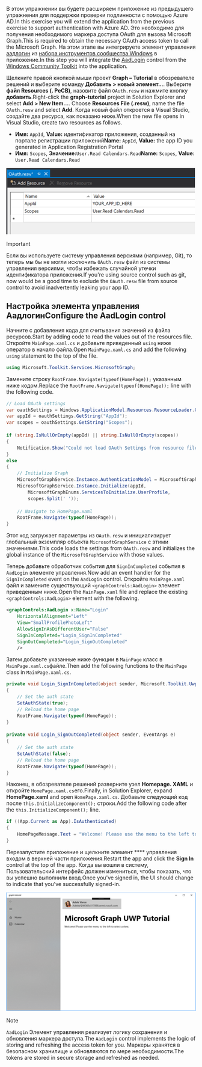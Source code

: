 <!-- markdownlint-disable MD002 MD041 -->

<span data-ttu-id="18f24-101">В этом упражнении вы будете расширяем приложение из предыдущего упражнения для поддержки проверки подлинности с помощью Azure AD.</span><span class="sxs-lookup"><span data-stu-id="18f24-101">In this exercise you will extend the application from the previous exercise to support authentication with Azure AD.</span></span> <span data-ttu-id="18f24-102">Это необходимо для получения необходимого маркера доступа OAuth для вызова Microsoft Graph.</span><span class="sxs-lookup"><span data-stu-id="18f24-102">This is required to obtain the necessary OAuth access token to call the Microsoft Graph.</span></span> <span data-ttu-id="18f24-103">На этом этапе вы интегрируете элемент управления [аадлогин](https://docs.microsoft.com/dotnet/api/microsoft.toolkit.uwp.ui.controls.graph.aadlogin?view=win-comm-toolkit-dotnet-stable) из [набора инструментов сообщества Windows](https://github.com/Microsoft/WindowsCommunityToolkit) в приложение.</span><span class="sxs-lookup"><span data-stu-id="18f24-103">In this step you will integrate the [AadLogin](https://docs.microsoft.com/dotnet/api/microsoft.toolkit.uwp.ui.controls.graph.aadlogin?view=win-comm-toolkit-dotnet-stable) control from the [Windows Community Toolkit](https://github.com/Microsoft/WindowsCommunityToolkit) into the application.</span></span>

<span data-ttu-id="18f24-104">Щелкните правой кнопкой мыши проект **Graph – Tutorial** в обозревателе решений и выберите команду **Добавить > новый элемент..**.. Выберите **файл Resources (. РеСВ)**, назовите файл `OAuth.resw` и нажмите кнопку **добавить**.</span><span class="sxs-lookup"><span data-stu-id="18f24-104">Right-click the **graph-tutorial** project in Solution Explorer and select **Add > New Item...**. Choose **Resources File (.resw)**, name the file `OAuth.resw` and select **Add**.</span></span> <span data-ttu-id="18f24-105">Когда новый файл откроется в Visual Studio, создайте два ресурса, как показано ниже.</span><span class="sxs-lookup"><span data-stu-id="18f24-105">When the new file opens in Visual Studio, create two resources as follows.</span></span>

- <span data-ttu-id="18f24-106">**Имя:** `AppId`, **Value:** идентификатор приложения, созданный на портале регистрации приложений</span><span class="sxs-lookup"><span data-stu-id="18f24-106">**Name:** `AppId`, **Value:** the app ID you generated in Application Registration Portal</span></span>
- <span data-ttu-id="18f24-107">**Имя:** `Scopes`, **Значение:**`User.Read Calendars.Read`</span><span class="sxs-lookup"><span data-stu-id="18f24-107">**Name:** `Scopes`, **Value:** `User.Read Calendars.Read`</span></span>

![Снимок экрана: файл OAuth. РеСВ в редакторе Visual Studio](./images/edit-resources-01.png)

> [!IMPORTANT]
> <span data-ttu-id="18f24-109">Если вы используете систему управления версиями (например, Git), то теперь мы бы не могли исключить `OAuth.resw` файл из системы управления версиями, чтобы избежать случайной утечки идентификатора приложения.</span><span class="sxs-lookup"><span data-stu-id="18f24-109">If you're using source control such as git, now would be a good time to exclude the `OAuth.resw` file from source control to avoid inadvertently leaking your app ID.</span></span>

## <a name="configure-the-aadlogin-control"></a><span data-ttu-id="18f24-110">Настройка элемента управления Аадлогин</span><span class="sxs-lookup"><span data-stu-id="18f24-110">Configure the AadLogin control</span></span>

<span data-ttu-id="18f24-111">Начните с добавления кода для считывания значений из файла ресурсов.</span><span class="sxs-lookup"><span data-stu-id="18f24-111">Start by adding code to read the values out of the resources file.</span></span> <span data-ttu-id="18f24-112">Откройте `MainPage.xaml.cs` и добавьте приведенный `using` ниже оператор в начало файла.</span><span class="sxs-lookup"><span data-stu-id="18f24-112">Open `MainPage.xaml.cs` and add the following `using` statement to the top of the file.</span></span>

```cs
using Microsoft.Toolkit.Services.MicrosoftGraph;
```

<span data-ttu-id="18f24-113">Замените строку `RootFrame.Navigate(typeof(HomePage));` указанным ниже кодом.</span><span class="sxs-lookup"><span data-stu-id="18f24-113">Replace the `RootFrame.Navigate(typeof(HomePage));` line with the following code.</span></span>

```cs
// Load OAuth settings
var oauthSettings = Windows.ApplicationModel.Resources.ResourceLoader.GetForCurrentView("OAuth");
var appId = oauthSettings.GetString("AppId");
var scopes = oauthSettings.GetString("Scopes");

if (string.IsNullOrEmpty(appId) || string.IsNullOrEmpty(scopes))
{
    Notification.Show("Could not load OAuth Settings from resource file.");
}
else
{
    // Initialize Graph
    MicrosoftGraphService.Instance.AuthenticationModel = MicrosoftGraphEnums.AuthenticationModel.V2;
    MicrosoftGraphService.Instance.Initialize(appId,
        MicrosoftGraphEnums.ServicesToInitialize.UserProfile,
        scopes.Split(' '));

    // Navigate to HomePage.xaml
    RootFrame.Navigate(typeof(HomePage));
}
```

<span data-ttu-id="18f24-114">Этот код загружает параметры из `OAuth.resw` и инициализирует глобальный экземпляр объекта `MicrosoftGraphService` с этими значениями.</span><span class="sxs-lookup"><span data-stu-id="18f24-114">This code loads the settings from `OAuth.resw` and initializes the global instance of the `MicrosoftGraphService` with those values.</span></span>

<span data-ttu-id="18f24-115">Теперь добавьте обработчик события для `SignInCompleted` события в `AadLogin` элементе управления.</span><span class="sxs-lookup"><span data-stu-id="18f24-115">Now add an event handler for the `SignInCompleted` event on the `AadLogin` control.</span></span> <span data-ttu-id="18f24-116">Откройте `MainPage.xaml` файл и замените существующий `<graphControls:AadLogin>` элемент приведенным ниже.</span><span class="sxs-lookup"><span data-stu-id="18f24-116">Open the `MainPage.xaml` file and replace the existing `<graphControls:AadLogin>` element with the following.</span></span>

```xml
<graphControls:AadLogin x:Name="Login"
    HorizontalAlignment="Left"
    View="SmallProfilePhotoLeft"
    AllowSignInAsDifferentUser="False"
    SignInCompleted="Login_SignInCompleted"
    SignOutCompleted="Login_SignOutCompleted"
    />
```

<span data-ttu-id="18f24-117">Затем добавьте указанные ниже функции в `MainPage` класс в `MainPage.xaml.cs`файле.</span><span class="sxs-lookup"><span data-stu-id="18f24-117">Then add the following functions to the `MainPage` class in `MainPage.xaml.cs`.</span></span>

```cs
private void Login_SignInCompleted(object sender, Microsoft.Toolkit.Uwp.UI.Controls.Graph.SignInEventArgs e)
{
    // Set the auth state
    SetAuthState(true);
    // Reload the home page
    RootFrame.Navigate(typeof(HomePage));
}

private void Login_SignOutCompleted(object sender, EventArgs e)
{
    // Set the auth state
    SetAuthState(false);
    // Reload the home page
    RootFrame.Navigate(typeof(HomePage));
}
```

<span data-ttu-id="18f24-118">Наконец, в обозревателе решений разверните узел **Homepage. XAML** и откройте `HomePage.xaml.cs`его.</span><span class="sxs-lookup"><span data-stu-id="18f24-118">Finally, in Solution Explorer, expand **HomePage.xaml** and open `HomePage.xaml.cs`.</span></span> <span data-ttu-id="18f24-119">Добавьте следующий код после `this.InitializeComponent();` строки.</span><span class="sxs-lookup"><span data-stu-id="18f24-119">Add the following code after the `this.InitializeComponent();` line.</span></span>

```cs
if ((App.Current as App).IsAuthenticated)
{
    HomePageMessage.Text = "Welcome! Please use the menu to the left to select a view.";
}
```

<span data-ttu-id="18f24-120">Перезапустите приложение и щелкните элемент \*\*\*\* управления входом в верхней части приложения.</span><span class="sxs-lookup"><span data-stu-id="18f24-120">Restart the app and click the **Sign In** control at the top of the app.</span></span> <span data-ttu-id="18f24-121">Когда вы вошли в систему, Пользовательский интерфейс должен измениться, чтобы показать, что вы успешно выполнили вход.</span><span class="sxs-lookup"><span data-stu-id="18f24-121">Once you've signed in, the UI should change to indicate that you've successfully signed-in.</span></span>

![Снимок экрана приложения после входа](./images/add-aad-auth-01.png)

> [!NOTE]
> <span data-ttu-id="18f24-123">`AadLogin` Элемент управления реализует логику сохранения и обновления маркера доступа.</span><span class="sxs-lookup"><span data-stu-id="18f24-123">The `AadLogin` control implements the logic of storing and refreshing the access token for you.</span></span> <span data-ttu-id="18f24-124">Маркеры хранятся в безопасном хранилище и обновляются по мере необходимости.</span><span class="sxs-lookup"><span data-stu-id="18f24-124">The tokens are stored in secure storage and refreshed as needed.</span></span>
